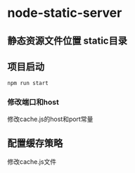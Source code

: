 # node-static-server

## 静态资源文件位置 static目录

## 项目启动
```
npm run start
```
### 修改端口和host
修改cache.js的host和port常量

## 配置缓存策略

修改cache.js文件
